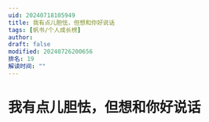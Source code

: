 ```yaml
---
uid: 20240718105949
title: 我有点儿胆怯，但想和你好说话
tags: [帆书/个人成长榜]
author: 
draft: false
modified: 20240726200656
排名: 19
解读时间: ""
---
```


# 我有点儿胆怯，但想和你好说话